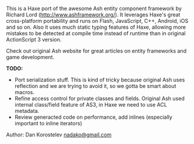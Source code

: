 This is a Haxe port of the awesome Ash entity component framework by Richard Lord (http://www.ashframework.org/).
It leverages Haxe's great cross-platform portability and runs on Flash, JavaScript, C++, Android, iOS and so on.
Also it uses much static typing features of Haxe, allowing more mistakes to be detected at compile time instead
of runtime than in original ActionScript 3 version.

Check out original Ash website for great articles on entity frameworks and game development.

**TODO:**

 * Port serialization stuff. This is kind of tricky because original Ash uses reflection and we are trying to avoid it, so we gotta be smart about macros.
 * Refine access control for private classes and fields. Original Ash used internal class/field feature of AS3, in Haxe we need to use ACL metadata.
 * Review generacted code on performance, add inlines (especially important to inline iterators)

Author: Dan Korostelev <nadako@gmail.com>
